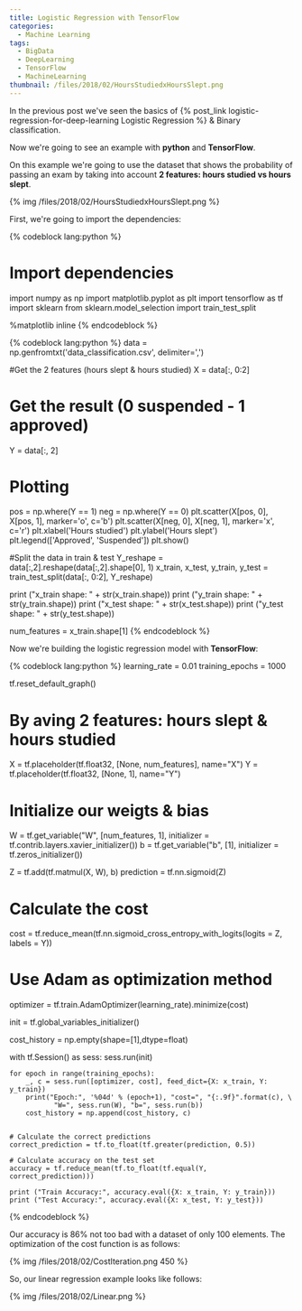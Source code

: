 ```yaml
---
title: Logistic Regression with TensorFlow
categories:
  - Machine Learning
tags:
  - BigData
  - DeepLearning
  - TensorFlow
  - MachineLearning
thumbnail: /files/2018/02/HoursStudiedxHoursSlept.png
---
```


In the previous post we've seen the basics of {% post_link logistic-regression-for-deep-learning Logistic Regression %} & Binary classification.

Now we're going to see an example with **python** and **TensorFlow**.

On this example we're going to use the dataset that shows the probability of passing an exam by taking into account **2 features: hours studied vs hours slept**.

{% img /files/2018/02/HoursStudiedxHoursSlept.png %}

First, we're going to import the dependencies:

{% codeblock lang:python %}
# Import dependencies
import numpy as np
import matplotlib.pyplot as plt
import tensorflow as tf
import sklearn
from sklearn.model_selection import train_test_split

%matplotlib inline
{% endcodeblock %}

{% codeblock lang:python %}
data = np.genfromtxt('data_classification.csv', delimiter=',')

#Get the 2 features (hours slept & hours studied)
X = data[:, 0:2]
# Get the result (0 suspended - 1 approved)
Y = data[:, 2]


# Plotting
pos = np.where(Y == 1)
neg = np.where(Y == 0)
plt.scatter(X[pos, 0], X[pos, 1], marker='o', c='b')
plt.scatter(X[neg, 0], X[neg, 1], marker='x', c='r')
plt.xlabel('Hours studied')
plt.ylabel('Hours slept')
plt.legend(['Approved', 'Suspended'])
plt.show()

#Split the data in train & test
Y_reshape = data[:,2].reshape(data[:,2].shape[0], 1)
x_train, x_test, y_train, y_test = train_test_split(data[:, 0:2], Y_reshape)

print ("x_train shape: " + str(x_train.shape))
print ("y_train shape: " + str(y_train.shape))
print ("x_test shape: " + str(x_test.shape))
print ("y_test shape: " + str(y_test.shape))

num_features = x_train.shape[1]
{% endcodeblock %}

Now we're building the logistic regression model with **TensorFlow**:

{% codeblock lang:python %}
learning_rate = 0.01
training_epochs = 1000

tf.reset_default_graph()

# By aving 2 features: hours slept & hours studied
X = tf.placeholder(tf.float32, [None, num_features], name="X")
Y = tf.placeholder(tf.float32, [None, 1], name="Y")

# Initialize our weigts & bias
W = tf.get_variable("W", [num_features, 1], initializer = tf.contrib.layers.xavier_initializer())
b = tf.get_variable("b", [1], initializer = tf.zeros_initializer())

Z = tf.add(tf.matmul(X, W), b)
prediction = tf.nn.sigmoid(Z)

# Calculate the cost
cost = tf.reduce_mean(tf.nn.sigmoid_cross_entropy_with_logits(logits = Z, labels = Y))

# Use Adam as optimization method
optimizer = tf.train.AdamOptimizer(learning_rate).minimize(cost)

init = tf.global_variables_initializer()

cost_history = np.empty(shape=[1],dtype=float)

with tf.Session() as sess:
    sess.run(init)
    
    for epoch in range(training_epochs):
        _, c = sess.run([optimizer, cost], feed_dict={X: x_train, Y: y_train})
        print("Epoch:", '%04d' % (epoch+1), "cost=", "{:.9f}".format(c), \
               "W=", sess.run(W), "b=", sess.run(b))
        cost_history = np.append(cost_history, c)
        
        
    # Calculate the correct predictions
    correct_prediction = tf.to_float(tf.greater(prediction, 0.5))

    # Calculate accuracy on the test set
    accuracy = tf.reduce_mean(tf.to_float(tf.equal(Y, correct_prediction)))

    print ("Train Accuracy:", accuracy.eval({X: x_train, Y: y_train}))
    print ("Test Accuracy:", accuracy.eval({X: x_test, Y: y_test}))
{% endcodeblock %}

Our accuracy is 86% not too bad with a dataset of only 100 elements. The optimization of the cost function is as follows:

{% img /files/2018/02/CostIteration.png 450 %}

So, our linear regression example looks like follows:

{% img /files/2018/02/Linear.png %}
